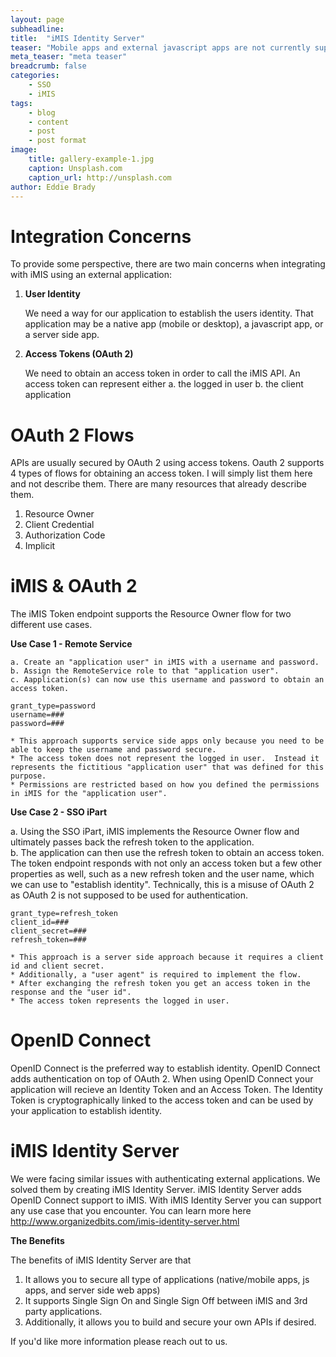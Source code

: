 ```yaml
---
layout: page
subheadline: 
title:  "iMIS Identity Server"
teaser: "Mobile apps and external javascript apps are not currently supported by iMIS.  You would need to implement a server side component on your end."
meta_teaser: "meta teaser"
breadcrumb: false
categories:
    - SSO
    - iMIS
tags:
    - blog
    - content
    - post
    - post format
image:
    title: gallery-example-1.jpg
    caption: Unsplash.com
    caption_url: http://unsplash.com
author: Eddie Brady
---
```


# Integration Concerns
To provide some perspective, there are two main concerns when integrating with iMIS using an external application:

1. **User Identity**

	We need a way for our application to establish the users identity.  That application may be a native app (mobile or desktop), a javascript app, or a server side app.
	
2. **Access Tokens (OAuth 2)**

    We need to obtain an access token in order to call the iMIS API.
    An access token can represent either
	a. the logged in user
	b. the client application

# OAuth 2 Flows

APIs are usually secured by OAuth 2 using access tokens.  Oauth 2 supports 4 types of flows for obtaining an access token.  I will simply list them here and not describe them.  There are many resources that already describe them.

1. Resource Owner
2. Client Credential
3. Authorization Code
4. Implicit

# iMIS & OAuth 2

The iMIS Token endpoint supports the Resource Owner flow for two different use cases.

**Use Case 1 - Remote Service** 

	a. Create an "application user" in iMIS with a username and password. 
	b. Assign the RemoteService role to that "application user".  
    c. Aapplication(s) can now use this username and password to obtain an access token.
	
	grant_type=password
	username=###
	password=###
	
	* This approach supports service side apps only because you need to be able to keep the username and password secure.
	* The access token does not represent the logged in user.  Instead it represents the fictitious "application user" that was defined for this purpose.
	* Permissions are restricted based on how you defined the permissions in iMIS for the "application user".

**Use Case 2 - SSO iPart** 

a. Using the SSO iPart, iMIS implements the Resource Owner flow and ultimately passes back the refresh token to the application.  
b. The application can then use the refresh token to obtain an access token.  The token endpoint responds with not only an access token but a few other properties as well, such as a new refresh token and the user name, which we can use to "establish identity".  Technically, this is a misuse of OAuth 2 as OAuth 2 is not supposed to be used for authentication.

	grant_type=refresh_token
	client_id=###
	client_secret=###
	refresh_token=###
	
	* This approach is a server side approach because it requires a client id and client secret. 
	* Additionally, a "user agent" is required to implement the flow.
	* After exchanging the refresh token you get an access token in the response and the "user id".
	* The access token represents the logged in user.

# OpenID Connect

OpenID Connect is the preferred way to establish identity.  OpenID Connect adds authentication on top of OAuth 2.  When using OpenID Connect your application will recieve an Identity Token and an Access Token.  The Identity Token is cryptographically linked to the access token and can be used by your application to establish identity.

# iMIS Identity Server
We were facing similar issues with authenticating external applications.  We solved them by creating iMIS Identity Server.  iMIS Identity Server adds OpenID Connect support to iMIS.  With iMIS Identity Server you can support any use case that you encounter.  You can learn more here
http://www.organizedbits.com/imis-identity-server.html

**The Benefits**

The benefits of iMIS Identity Server are that
1. It allows you to secure all type of applications (native/mobile apps, js apps, and server side web apps)
2. It supports Single Sign On and Single Sign Off between iMIS and 3rd party applications.
3. Additionally, it allows you to build and secure your own APIs if desired.

If you'd like more information please reach out to us.

